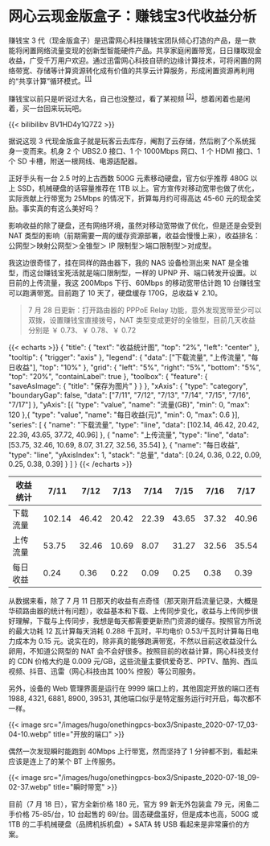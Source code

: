 # 网心云现金版盒子：赚钱宝3代收益分析


赚钱宝 3 代（现金版盒子）是迅雷网心科技赚钱宝团队倾心打造的产品，是一款能将闲置网络流量变现的创新型智能硬件产品。共享家庭闲置带宽，日日赚取现金收益，广受千万用户欢迎。通过迅雷网心科技自研的边缘计算技术，可将闲置的网络带宽、存储等计算资源转化成有价值的共享云计算服务，形成闲置资源再利用的“共享计算”循环模式。<sup>[[1]](https://box.onethingpcs.com/products/wxy-cash-box/)</sup>

<!--more-->

赚钱宝以前只是听说过大名，自己也没整过，看了某视频 <sup>[[2]](https://www.bilibili.com/video/BV1HD4y1Q7Z2)</sup>，想着闲着也是闲着，买一台回来玩玩吧。

{{< bilibilibv BV1HD4y1Q7Z2 >}}

据说这现 3 代现金版盒子就是玩客云去库存，阉割了云存储，然后刷了个系统摇身一变而来。机身 2 个 UBS2.0 接口、1 个 1000Mbps 网口、1 个 HDMI 接口、1 个 SD 卡槽，附送一根网线、电源适配器。

正好手头有一台 2.5 吋的上古西数 500G 元素移动硬盘，官方似乎推荐 480G 以上 SSD，机械硬盘的话容量推荐在 1TB 以上。官方宣传对移动宽带也做了优化，实际贡献上行带宽为 25Mbps 的情况下，折算每月约可得高达 45-60 元的现金奖励。事实真的有这么美好吗？

影响收益的除了硬盘，还有网络环境，虽然对移动宽带做了优化，但是还是会受到 NAT 类型的影响（前期需要一周的缓存资源部署，收益会慢慢上来），收益排名：公网型＞映射公网型＞全锥型＞ IP 限制型＞端口限制型＞对成型。

我这边很奇怪了，挂在同样的路由器下，我的 NAS 设备检测出来 NAT 是全锥型，而这台赚钱宝死活就是端口限制型，一样的 UPNP 开、端口转发开设置。以目前的上传流量，我这 200Mbps 下行、60Mbps 的移动宽带估计跑 10 台赚钱宝可以跑满带宽。目前跑了 10 天了，硬盘缓存 170G，总收益￥ 2.10。

> 7 月 28 日更新：打开路由器的 PPPoE Relay 功能，意外发现宽带至少可以双拨，设置赚钱宝直接拨号，NAT 类型变成更好的全锥型，目前几天收益分别是 ￥ 0.73、￥ 0.78、￥ 0.72

{{< echarts >}}
{
"title": {
"text": "收益统计图",
"top": "2%",
"left": "center"
},
"tooltip": {
"trigger": "axis"
},
"legend": {
"data": ["下载流量", "上传流量", "每日收益"],
"top": "10%"
},
"grid": {
"left": "5%",
"right": "5%",
"bottom": "5%",
"top": "20%",
"containLabel": true
},
"toolbox": {
"feature": {
"saveAsImage": {
"title": "保存为图片"
}
}
},
"xAxis": {
"type": "category",
"boundaryGap": false,
"data": ["7/11", "7/12", "7/13", "7/14", "7/15", "7/16", "7/17"]
},
"yAxis": [{
"type": "value",
"name": "流量(GB)",
"min": 0,
"max": 120
},{
"type": "value",
"name": "每日收益(元)",
"min": 0,
"max": 0.6
}],
"series": [
{
"name": "下载流量",
"type": "line",
"data": [102.14, 46.42, 20.42, 22.39, 43.65, 37.72, 40.96]
},
{
"name": "上传流量",
"type": "line",
"data": [53.75, 32.46, 10.69, 8.07, 31.27, 32.56, 35.54]
},
{
"name": "每日收益",
"type": "line",
"yAxisIndex": 1,
"stack": "总量",
"data": [0.24, 0.36, 0.22, 0.09, 0.25, 0.38, 0.39]
}
]
}
{{< /echarts >}}

| 收益统计 | 7/11    | 7/12   | 7/13   | 7/14   | 7/15   | 7/16   | 7/17   |
| -------- | ------- | ------ | ------ | ------ | ------ | ------ | ------ |
| 下载流量 | 102\.14 | 46\.42 | 20\.42 | 22\.39 | 43\.65 | 37\.32 | 40\.96 |
| 上传流量 | 53\.75  | 32\.46 | 10\.69 | 8\.07  | 31\.27 | 32\.56 | 35\.54 |
| 每日收益 | 0\.24   | 0\.36  | 0\.22  | 0\.09  | 0\.25  | 0\.38  | 0\.39  |

从数据来看，除了 7 月 11 日那天的收益有点奇怪（那天刚开启流量记录，大概是华硕路由器的统计有问题），收益基本和下载、上传同步变化，收益与上传同步很好理解，下载与上传同步，我想是每天都需要更新热门资源的缓存。按照官方所说的最大功耗 12 瓦计算每天消耗 0.288 千瓦时，平均电价 0.53/千瓦时计算每日电力成本为 0.15 元。说实在的，除非真的能够跑满带宽，不然以目前这收益没什么卵用，不知道公网型的 NAT 会不会好很多。按照目前的收益计算，网心科技支付的 CDN 价格大约是 0.009 元/GB，这些流量主要供爱奇艺、PPTV、酷狗、西瓜视频、抖音、迅雷（网心科技由其 100% 控股）等公司服务。

另外，设备的 Web 管理界面是运行在 9999 端口上的，其他固定开放的端口还有 1988, 4321, 6881, 8900, 39531, 其他端口似乎是特定服务运行时开启，每次都不一样。

{{< image src="/images/hugo/onethingpcs-box3/Snipaste_2020-07-17_03-04-10.webp" title="开放的端口" >}}

偶然一次发现瞬时能跑到 40Mbps 上行带宽，然而坚持了 1 分钟都不到，看起来应该是连上了的某个 BT 上传服务。

{{< image src="/images/hugo/onethingpcs-box3/Snipaste_2020-07-18_09-02-37.webp" title="瞬时带宽" >}}

目前（7 月 18 日），官方全新价格 180 元，官方 99 新无外包装盒 79 元，闲鱼二手价格 75-85/台，10 台起售的 69/台。固态硬盘虽好，但是成本也高，500G 或 1TB 的二手机械硬盘（品牌机拆机盘）+ SATA 转 USB 看起来是非常廉价的方案。

